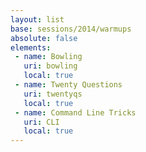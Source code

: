 ```yaml
---
layout: list
base: sessions/2014/warmups
absolute: false
elements:
 - name: Bowling
   uri: bowling
   local: true
 - name: Twenty Questions
   uri: twentyqs
   local: true
 - name: Command Line Tricks
   uri: CLI
   local: true
---
```

